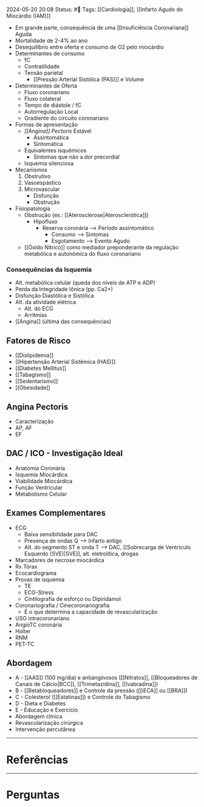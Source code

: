 2024-05-20 20:08
Status: #🌱 
Tags: [[Cardiologia]], [[Infarto Agudo do Miocárdio (IAM)]]
<br/>
- Em grande parte, consequência de uma [[Insuficiência Coronariana]] Aguda
- Mortalidade de 2-4% ao ano
- Desequilíbrio entre oferta e consumo de O2 pelo miocárdio
- Determinantes de consumo
	- fC
	- Contratilidade
	- Tensão parietal
		- [[Pressão Arterial Sistólica (PAS)]] e Volume
- Determinantes de Oferta
	- Fluxo coronariano
	- Fluxo colateral
	- Tempo de diástole / fC
	- Autorregulação Local
	- Gradiente do circuito coronariano
- Formas de apresentação
	- *[[Angina]] Pectoris* Estável
		- Assintomática
		- Sintomática
	- Equivalentes isquêmicos 
		- Sintomas que não a dor precordial
	- Isquemia silenciosa
- Mecanismos
	1. Obstrutivo
	2. Vasoespástico
	3. Microvascular
		- Disfunção
		- Obstrução
- Fisiopatologia
	- Obstrução (ex.: [[Aterosclerose|Aterosclerótica]])
		- Hipofluxo
			- Reserva coronária --> Período assintomático
				- Consumo --> Sintomas
				- Esgotamento --> Evento Agudo
	- [[Óxido Nítrico]] como mediador preponderante da regulação metabólica e autonômica do fluxo coronariano
### Consequências da Isquemia
- Alt. metabólica celular (queda dos níveis de ATP e ADP)
- Perda da Integridade Iônica (pp. Ca2+)
- Disfunção Diastólica e Sistólica
- Alt. da atividade elétrica
	- Alt. do ECG
	- Arritmias
- [[Angina]] (última das consequências)
## Fatores de Risco
- [[Dislipidemia]]
- [[Hipertensão Arterial Sistêmica (HAS)]]
- [[Diabetes Mellitus]]
- [[Tabagismo]]
- [[Sedentarismo]]
- [[Obesidade]]
## Angina Pectoris
- Caracterização
- AP, AF
- EF
## DAC / ICO - Investigação Ideal
- Anatomia Coronária
- Isquemia Miocárdica
- Viabilidade Miocárdica
- Função Ventricular
- Metabolismo Celular
## Exames Complementares
- ECG
	- Baixa sensibilidade para DAC
	- Presença de ondas Q --> Infarto antigo
	- Alt. do segmento ST e onda T --> DAC, [[Sobrecarga de Ventrículo Esquerdo (SVE)|SVE]], alt. eletrolítica, drogas
- Marcadores de necrose miocárdica
- Rx Tórax
- Ecocardiograma
- Provas de isquemia
	- TE
	- ECO-Stress
	- Cintilografia de esforço ou Dipiridamol
- Coronariografia / Cinecoronariografia
	- É o que determina a capacidade de revascularização
- USG intracoronariano
- AngioTC coronária
- Holter
- RNM
- PET-TC
## Abordagem
- A - [[AAS]] (100 mg/dia) e antianginosos ([[Nitratos]], [[Bloqueadores de Canais de Cálcio|BCC]], [[Trimetazidina]], [[Ivabradina]])
- B - [[Betabloqueadores]] e Controle da pressão ([[iECA]] ou [[BRA]])
- C - Colesterol ([[Estatinas]]) e Controle do Tabagismo
- D - Dieta e Diabetes
- E - Educação e Exercício
- Abordagem clínica
- Revascularização cirúrgica
- Intervenção percutânea
____
# Referências
---
# Perguntas

